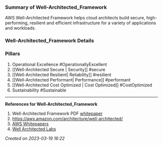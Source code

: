 ### Summary of Well-Architected_Framework

AWS Well-Architected Framework helps cloud architects build secure, high-performing, resilient and efficient infrastructure for a variety of applications and workloads.

### Well-Architected_Framework Details
### Pillars
1. Operational Excellence #OperationallyExcellent 
2. [[Well-Architected Secure | Security]] #secure 
3. [[Well-Architected Resilient| Reliability]] #resilient 
4. [[Well-Architected Performant| Performance]] #performant 
5. [[Well-Architected Cost Optimized | Cost Optimized]] #CostOptimized 
6. Sustainability #Sustainable 

---
**References for Well-Architected_Framework**
1. Well-Architected Framework PDF [whitepaper](https://docs.aws.amazon.com/pdfs/wellarchitected/latest/framework/wellarchitected-framework.pdf#welcome) 
2. https://aws.amazon.com/architecture/well-architected/
3. [AWS Whitepapers](https://aws.amazon.com/whitepapers/) 
4. [Well Architected Labs](https://www.wellarchitectedlabs.com)

*Created on 2023-03-19 16:22*
